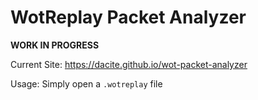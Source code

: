 # WotReplay Packet Analyzer

**WORK IN PROGRESS**

Current Site: https://dacite.github.io/wot-packet-analyzer

Usage: Simply open a `.wotreplay` file
